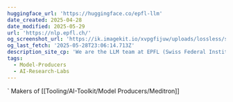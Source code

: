 ```yaml
---
huggingface_url: 'https://huggingface.co/epfl-llm'
date_created: 2025-04-28
date_modified: 2025-05-29
url: 'https://nlp.epfl.ch/'
og_screenshot_url: 'https://ik.imagekit.io/xvpgfijuw/uploads/lossless/screenshots/20250528_EPLF_NLP_Lab_og_screenshot.jpeg'
og_last_fetch: '2025-05-28T23:06:14.713Z'
description_site_cp: 'We are the LLM team at EPFL (Swiss Federal Institute of Technology)'
tags:
  - Model-Producers
  - AI-Research-Labs
---
```

`
Makers of [[Tooling/AI-Toolkit/Model Producers/Meditron]]
